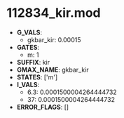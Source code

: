 # 112834_kir.mod

- **G_VALS**:
  - gkbar_kir: 0.00015
- **GATES**:
  - m: 1
- **SUFFIX**: kir
- **GMAX_NAME**: gkbar_kir
- **STATES**: ['m']
- **I_VALS**:
  - 6.3: 0.0001500004264444732
  - 37: 0.0001500004264444732
- **ERROR_FLAGS**: []
